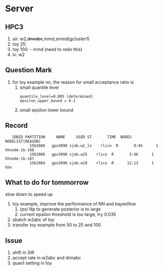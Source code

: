 # Server

## HPC3

1. sir: w2,~~dnnabc~~,mmd,smmd(gcluster1)
2. toy 25:
3. toy 100:  - mmd (need to redo this)
4. lv: w2

## Question Mark

1. for toy example nn, the reason for small acceptance ratio
   is
   1. small quantile level
      ```aiignore
      quantile_level=0.005 (determined)
      epsilon_upper_bound = 0.1
      ```
   2. small epsilon lower bound

## Record

```aiignore
   JOBID PARTITION     NAME     USER ST       TIME  NODES NODELIST(REASON)
           1562088   gpu3090 sjob.w2_lv    rlico  R       0:45      1 hhnode-ib-188
           1562086   gpu3090 sjob.w25    rlico  R       5:46      1 hhnode-ib-187
           1562084   gpu3090 sjob.w10    rlico  R      12:13      1 hhn
```

## What to do for tommorrow

slow down to speed up

1. toy example, improve the performance of NN and bayesflow
   1. (ps) Np to generate posterior is to large
   2. current epsilon threshold is too large, try 0.035
2. sbatch w2abc of toy
3. transfer toy example from 50 to 25 and 100

## Issue

1. shift in SIR
2. accept rate in w2abc and dnnabc
3. quan1 setting in toy
